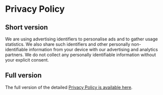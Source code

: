 # Privacy Policy

## Short version

We are using advertising identifiers to personalise ads and to gather usage statistics.
We also share such identifiers and other personally non-identifiable information from your
device with our advertising and analytics partners. We do not collect any personally identifiable
information without your explicit consent.


## Full version

The full version of the detailed <a href ="https://www.iubenda.com/privacy-policy/793137" target="_blank">Privacy Policy is available here</a>.
